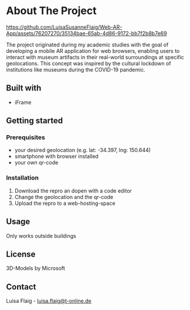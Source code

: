# About The Project

https://github.com/LuisaSusanneFlaig/Web-AR-App/assets/76207270/35134bae-65ab-4d86-9172-bb7f2b8b7e69

The project originated during my academic studies with the goal of developing a mobile AR application for web browsers, enabling users to interact with museum artifacts in their real-world surroundings at specific geolocations. This concept was inspired by the cultural lockdown of institutions like museums during the COVID-19 pandemic.

## Built with

- iFrame

## Getting started

### Prerequisites

- your desired geolocation (e.g. lat: -34.397, lng: 150.644)
- smartphone with browser installed
- your own qr-code

### Installation

1. Download the repro an dopen with a code editor
2. Change the geolocation and the qr-code
3. Upload the repro to a web-hosting-space

## Usage

Only works outside buildings

## License

3D-Models by Microsoft

## Contact

Luisa Flaig - luisa.flaig@t-online.de




